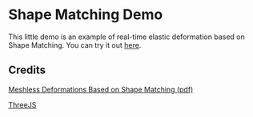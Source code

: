 <h1>Shape Matching Demo</h1>
This little demo is an example of real-time elastic deformation based on Shape Matching.
You can try it out <a href="https://vuoriov4.github.io/shape-matching-demo/">here</a>. 

<h2>Credits</h2>

<a href="https://www.cs.drexel.edu/~david/Classes/Papers/MeshlessDeformations_SIG05.pdf">Meshless Deformations Based on Shape Matching (pdf)</a>

<a href="https://threejs.org/">ThreeJS</a>
